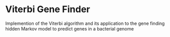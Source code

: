 # Viterbi Gene Finder
Implemention of the Viterbi algorithm and its application to the gene finding hidden Markov model to predict genes in a bacterial genome

